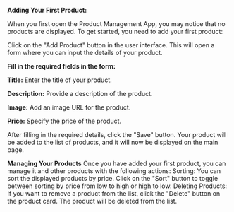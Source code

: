 **Adding Your First Product:**  

When you first open the Product Management App, you may notice that no products are displayed. To get started, you need to add your first product:  

Click on the "Add Product" button in the user interface. This will open a form where you can input the details of your product.

**Fill in the required fields in the form:**  

**Title:** Enter the title of your product.  

**Description:** Provide a description of the product.  

**Image:** Add an image URL for the product.  

**Price:** Specify the price of the product.  
  
After filling in the required details, click the "Save" button. Your product will be added to the list of products, and it will now be displayed on the main page.

**Managing Your Products**
Once you have added your first product, you can manage it and other products with the following actions:
Sorting: You can sort the displayed products by price. Click on the "Sort" button to toggle between sorting by price from low to high or high to low.
Deleting Products: If you want to remove a product from the list, click the "Delete" button on the product card. The product will be deleted from the list.
